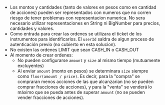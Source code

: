 - Los montos y cantidades (tanto de valores en pesos como en cantidad de acciones) pueden ser representados con numeros que no corren riesgo de tener problemas con representacion numerica. No sera necesario utilizar representaciones en String ni BigNumber para precios, cantidades y valores.
- Como entrada para crear las ordenes se utilizara el ticket de los instrumentos para identificarlos. El `userId` saldra de algun proceso de autenticación previo (no cubierto en esta solucion).
- No existen las ordenes LIMIT que sean CASH_IN o CASH_OUT
- Al momento de crear ordenes: 
  - No pueden configurarse `amount` y `size` al mismo tiempo (mutuamente excluyentes)
  - Al enviar `amount` (monto en pesos) se determinara `size` siempre como `floor(amount / price)`. Es decir, para la "compra" se compraran menos acciones de las que alcanzarian (no se pueden comprar fracciones de acciones), y para la "venta" se venderá lo máximo que se pueda antes de superar `amount` (no se pueden vender fracciones de acciones).